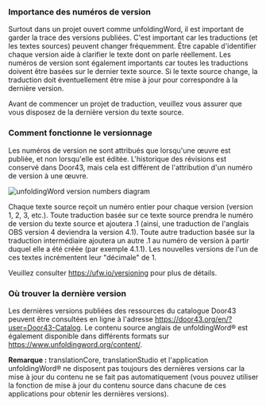 ### Importance des numéros de version

Surtout dans un projet ouvert comme unfoldingWord, il est important de garder la trace des versions publiées. C'est important car les traductions (et les textes sources) peuvent changer fréquemment. Être capable d'identifier chaque version aide à clarifier le texte dont on parle réellement. Les numéros de version sont également importants car toutes les traductions doivent être basées sur le dernier texte source. Si le texte source change, la traduction doit éventuellement être mise à jour pour correspondre à la dernière version.

Avant de commencer un projet de traduction, veuillez vous assurer que vous disposez de la dernière version du texte source.

### Comment fonctionne le versionnage

Les numéros de version ne sont attribués que lorsqu'une œuvre est publiée, et non lorsqu'elle est éditée. L'historique des révisions est conservé dans Door43, mais cela est différent de l'attribution d'un numéro de version à une œuvre.

![unfoldingWord version numbers diagram](https://cdn.door43.org/ta/jpg/versioning.jpg)

Chaque texte source reçoit un numéro entier pour chaque version (version 1, 2, 3, etc.). Toute traduction basée sur ce texte source prendra le numéro de version du texte source et ajoutera .1 (ainsi, une traduction de l'anglais OBS version 4 deviendra la version 4.1). Toute autre traduction basée sur la traduction intermédiaire ajoutera un autre .1 au numéro de version à partir duquel elle a été créée (par exemple 4.1.1). Les nouvelles versions de l'un de ces textes incrémentent leur "décimale" de 1.

Veuillez consulter https://ufw.io/versioning pour plus de détails.

### Où trouver la dernière version

Les dernières versions publiées des ressources du catalogue Door43 peuvent être consultées en ligne à l'adresse https://door43.org/en/?user=Door43-Catalog. Le contenu source anglais de unfoldingWord® est également disponible dans différents formats sur https://www.unfoldingword.org/content/.

**Remarque :** translationCore, translationStudio et l'application unfoldingWord® ne disposent pas toujours des dernières versions car la mise à jour du contenu ne se fait pas automatiquement (vous pouvez utiliser la fonction de mise à jour du contenu source dans chacune de ces applications pour obtenir les dernières versions).
